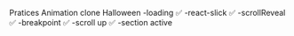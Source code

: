 Pratices Animation 
    clone Halloween
        -loading ✅
        -react-slick ✅
        -scrollReveal ✅
        -breakpoint ✅
        -scroll up  ✅
        -section active